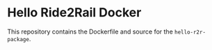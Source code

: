 # Hello Ride2Rail Docker

This repository contains the Dockerfile and source for the `hello-r2r-package`.